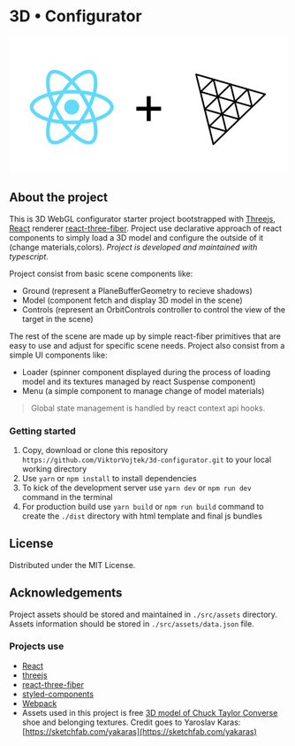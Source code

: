# 3D • Configurator

![Logo of React and three](https://raw.githubusercontent.com/ViktorVojtek/3d-configurator/main/src/assets/img/logo/react%2Bthree.jpg)

## About the project

This is 3D WebGL configurator starter project bootstrapped with [Threejs](https://threejs.org), [React](https://reactjs.org) renderer [react-three-fiber](https://github.com/pmndrs/react-three-fiber).
Project use declarative approach of react components to simply load a 3D model and configure the outside of it (change materials,colors).
_Project is developed and maintained with typescript_.

Project consist from basic scene components like:

- Ground (represent a PlaneBufferGeometry to recieve shadows)
- Model (component fetch and display 3D model in the scene)
- Controls (represent an OrbitControls controller to control the view of the target in the scene)

The rest of the scene are made up by simple react-fiber primitives that are easy to use and adjust for specific scene needs. Project also consist from a simple UI components like:

- Loader (spinner component displayed during the process of loading model and its textures managed by react Suspense component)
- Menu (a simple component to manage change of model materials)

> Global state management is handled by react context api hooks.

### Getting started

1. Copy, download or clone this repository `https://github.com/ViktorVojtek/3d-configurator.git` to your local working directory
2. Use `yarn` or `npm install` to install dependencies
3. To kick of the development server use `yarn dev` or `npm run dev` command in the terminal
4. For production build use `yarn build` or `npm run build` command to create the `./dist` directory with html template and final js bundles

## License

Distributed under the MIT License.

## Acknowledgements

Project assets should be stored and maintained in `./src/assets` directory. Assets information should be stored in `./src/assets/data.json` file.

### Projects use

- [React](https://reactjs.org)
- [threejs](https://threejs.org)
- [react-three-fiber](https://github.com/pmndrs/react-three-fiber)
- [styled-components](https://styled-components.com)
- [Webpack](https://webpack.js.org)
- Assets used in this project is free [3D model of Chuck Taylor Converse](<(https://sketchfab.com/3d-models/converse-free-bc791439d26f4dd9974819c168e12385)>) shoe and belonging textures. Credit goes to Yaroslav Karas: [https://sketchfab.com/yakaras](https://sketchfab.com/yakaras)
